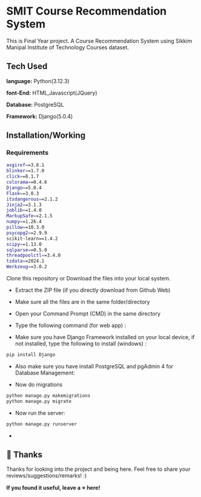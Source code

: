 # SMIT Course Recommendation System
 This is Final Year project.
A Course Recommendation System using Sikkim Manipal Institute of Technology Courses dataset.

## Tech Used

**language:** Python(3.12.3)

**font-End:** HTML,Javascript(JQuery)

**Database:** PostgreSQL

**Framework:** Django(5.0.4)

## Installation/Working
### Requirements
```bash
asgiref==3.8.1
blinker==1.7.0
click==8.1.7
colorama==0.4.6
Django==5.0.4
Flask==3.0.3
itsdangerous==2.1.2
Jinja2==3.1.3
joblib==1.4.0
MarkupSafe==2.1.5
numpy==1.26.4
pillow==10.3.0
psycopg2==2.9.9
scikit-learn==1.4.2
scipy==1.13.0
sqlparse==0.5.0
threadpoolctl==3.4.0
tzdata==2024.1
Werkzeug==3.0.2
```

Clone this repository or Download the files into your local system. 

- Extract the ZIP file (if you directly download from Github Web)
- Make sure all the files are in the same folder/directory
- Open your Command Prompt (CMD) in the same directory 
- Type the following command (for web app) :

- Make sure you have Django Framework installed on your local device, if not installed, type the following to install (windows) : 

```bash
pip install Django 
```
- Also make sure you have install PostgreSQL and pgAdmin 4 for Database Management:
  
- Now do migrations
```bash
python manage.py makemigrations
python manage.py migrate
```
- Now run the server:
```bash
python manage.py runserver
```
- 
## 🚀 Thanks

Thanks for looking into the project and being here. Feel free to share your reviews/suggestions/remarks! :)

**If you found it useful, leave a ⭐ here!**

